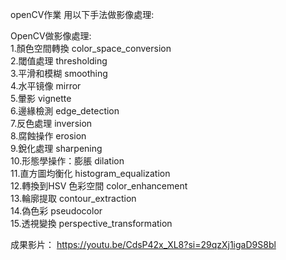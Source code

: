 openCV作業
用以下手法做影像處理:

OpenCV做影像處理:  
1.顏色空間轉換 color_space_conversion  
2.閾值處理 thresholding  
3.平滑和模糊 smoothing  
4.水平镜像 mirror  
5.暈影 vignette  
6.邊緣檢測 edge_detection  
7.反色處理 inversion  
8.腐蝕操作 erosion  
9.銳化處理 sharpening  
10.形態學操作：膨脹 dilation  
11.直方圖均衡化 histogram_equalization  
12.轉換到HSV 色彩空間 color_enhancement  
13.輪廓提取 contour_extraction  
14.偽色彩 pseudocolor  
15.透視變換 perspective_transformation  

成果影片：
https://youtu.be/CdsP42x_XL8?si=29qzXj1igaD9S8bl
